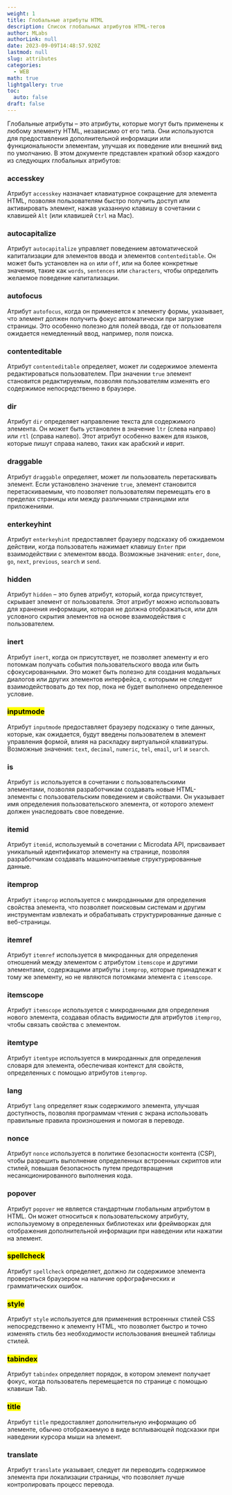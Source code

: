 ```yaml
---
weight: 1
title: Глобальные атрибуты HTML
description: Список глобальных атрибутов HTML-тегов
author: MLabs
authorLink: null
date: 2023-09-09T14:48:57.920Z
lastmod: null
slug: attributes
categories:
  - WEB
math: true
lightgallery: true
toc:
  auto: false
draft: false
---
```


Глобальные атрибуты – это атрибуты, которые могут быть применены к любому элементу HTML, независимо от его типа. Они используются для предоставления дополнительной информации или функциональности элементам, улучшая их поведение или внешний вид по умолчанию. В этом документе представлен краткий обзор каждого из следующих глобальных атрибутов:

### accesskey

Атрибут `accesskey` назначает клавиатурное сокращение для элемента HTML, позволяя пользователям быстро получить доступ или активировать элемент, нажав указанную клавишу в сочетании с клавишей `Alt` (или клавишей `Ctrl` на Mac).

### autocapitalize

Атрибут `autocapitalize` управляет поведением автоматической капитализации для элементов ввода и элементов `contenteditable`. Он может быть установлен на `on` или `off`, или на более конкретные значения, такие как `words`, `sentences` или `characters`, чтобы определить желаемое поведение капитализации.

### autofocus

Атрибут `autofocus`, когда он применяется к элементу формы, указывает, что элемент должен получить фокус автоматически при загрузке страницы. Это особенно полезно для полей ввода, где от пользователя ожидается немедленный ввод, например, поля поиска.

### contenteditable

Атрибут `contenteditable` определяет, может ли содержимое элемента редактироваться пользователем. При значении `true` элемент становится редактируемым, позволяя пользователям изменять его содержимое непосредственно в браузере.

### dir

Атрибут `dir` определяет направление текста для содержимого элемента. Он может быть установлен в значение `ltr` (слева направо) или `rtl` (справа налево). Этот атрибут особенно важен для языков, которые пишут справа налево, таких как арабский и иврит.

### draggable

Атрибут `draggable` определяет, может ли пользователь перетаскивать элемент. Если установлено значение `true`, элемент становится перетаскиваемым, что позволяет пользователям перемещать его в пределах страницы или между различными страницами или приложениями.

### enterkeyhint

Атрибут `enterkeyhint` предоставляет браузеру подсказку об ожидаемом действии, когда пользователь нажимает клавишу `Enter` при взаимодействии с элементом ввода. Возможные значения: `enter`, `done`, `go`, `next`, `previous`, `search` и `send`.

### hidden

Атрибут `hidden` – это булев атрибут, который, когда присутствует, скрывает элемент от пользователя. Этот атрибут можно использовать для хранения информации, которая не должна отображаться, или для условного скрытия элементов на основе взаимодействия с пользователем.

### inert

Атрибут `inert`, когда он присутствует, не позволяет элементу и его потомкам получать события пользовательского ввода или быть сфокусированными. Это может быть полезно для создания модальных диалогов или других элементов интерфейса, с которыми не следует взаимодействовать до тех пор, пока не будет выполнено определенное условие.

### <mark>inputmode</mark>

Атрибут `inputmode` предоставляет браузеру подсказку о типе данных, которые, как ожидается, будут введены пользователем в элемент управления формой, влияя на раскладку виртуальной клавиатуры. Возможные значения: `text`, `decimal`, `numeric`, `tel`, `email`, `url` и `search`.

### is

Атрибут `is` используется в сочетании с пользовательскими элементами, позволяя разработчикам создавать новые HTML-элементы с пользовательским поведением и свойствами. Он указывает имя определения пользовательского элемента, от которого элемент должен унаследовать свое поведение.

### itemid

Атрибут `itemid`, используемый в сочетании с Microdata API, присваивает уникальный идентификатор элементу на странице, позволяя разработчикам создавать машиночитаемые структурированные данные.

### itemprop

Атрибут `itemprop` используется с микроданными для определения свойства элемента, что позволяет поисковым системам и другим инструментам извлекать и обрабатывать структурированные данные с веб-страницы.

### itemref

Атрибут `itemref` используется в микроданных для определения отношений между элементом с атрибутом `itemscope` и другими элементами, содержащими атрибуты `itemprop`, которые принадлежат к тому же элементу, но не являются потомками элемента с `itemscope`.

### itemscope

Атрибут `itemscope` используется с микроданными для определения нового элемента, создавая область видимости для атрибутов `itemprop`, чтобы связать свойства с элементом.

### itemtype

Атрибут `itemtype` используется в микроданных для определения словаря для элемента, обеспечивая контекст для свойств, определенных с помощью атрибутов `itemprop`.

### lang

Атрибут `lang` определяет язык содержимого элемента, улучшая доступность, позволяя программам чтения с экрана использовать правильные правила произношения и помогая в переводе.

### nonce

Атрибут `nonce` используется в политике безопасности контента (CSP), чтобы разрешить выполнение определенных встроенных скриптов или стилей, повышая безопасность путем предотвращения несанкционированного выполнения кода.

### popover

Атрибут `popover` не является стандартным глобальным атрибутом в HTML. Он может относиться к пользовательскому атрибуту, используемому в определенных библиотеках или фреймворках для отображения дополнительной информации при наведении или нажатии на элемент.

### <mark>spellcheck</mark>

Атрибут `spellcheck` определяет, должно ли содержимое элемента проверяться браузером на наличие орфографических и грамматических ошибок.

### <mark>style</mark>

Атрибут `style` используется для применения встроенных стилей CSS непосредственно к элементу HTML, что позволяет быстро и точно изменять стиль без необходимости использования внешней таблицы стилей.

### <mark>tabindex</mark>

Атрибут `tabindex` определяет порядок, в котором элемент получает фокус, когда пользователь перемещается по странице с помощью клавиши Tab.

### <mark>title</mark>

Атрибут `title` предоставляет дополнительную информацию об элементе, обычно отображаемую в виде всплывающей подсказки при наведении курсора мыши на элемент.

### translate

Атрибут `translate` указывает, следует ли переводить содержимое элемента при локализации страницы, что позволяет лучше контролировать процесс перевода.